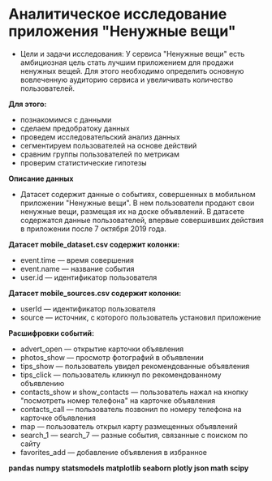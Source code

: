 # Аналитическое исследование приложения "Ненужные вещи"

- Цели и задачи исследования: У сервиса "Ненужные вещи" есть амбициозная цель стать лучшим приложением для продажи ненужных вещей. Для этого необходимо определить основную вовлеченную аудиторию сервиса и увеличивать количество пользователей.

**Для этого:**

- познакомимся с данными
- сделаем предобратоку данных
- проведем исследовательский анализ данных
- сегментируем пользователей на основе действий
- сравним группы пользователей по метрикам
- проверим статистические гипотезы

**Описание данных**

- Датасет содержит данные о событиях, совершенных в мобильном приложении "Ненужные вещи". В нем пользователи продают свои ненужные вещи, размещая их на доске объявлений. В датасете содержатся данные пользователей, впервые совершивших действия в приложении после 7 октября 2019 года.

**Датасет mobile_dataset.csv содержит колонки:**

- event.time — время совершения
- event.name — название события
- user.id — идентификатор пользователя

**Датасет mobile_sources.csv содержит колонки:**

- userId — идентификатор пользователя
- source — источник, с которого пользователь установил приложение

**Расшифровки событий:**

- advert_open — открытие карточки объявления
- photos_show — просмотр фотографий в объявлении
- tips_show — пользователь увидел рекомендованные объявления
- tips_click — пользователь кликнул по рекомендованному объявлению
- contacts_show и show_contacts — пользователь нажал на кнопку "посмотреть номер телефона" на карточке объявления
- contacts_call — пользователь позвонил по номеру телефона на карточке объявления
- map — пользователь открыл карту размещенных объявлений
- search_1 — search_7 — разные события, связанные с поиском по сайту
- favorites_add — добавление объявления в избранное

**pandas numpy statsmodels matplotlib seaborn plotly json math scipy**
